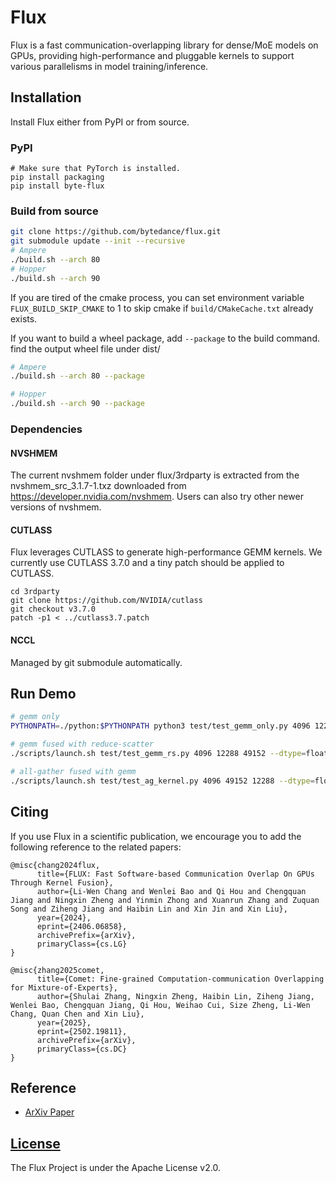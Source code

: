 # Flux

Flux is a fast communication-overlapping library for dense/MoE models on GPUs, providing high-performance and pluggable kernels to support various parallelisms in model training/inference.

## Installation
Install Flux either from PyPI or from source.

### PyPI

```
# Make sure that PyTorch is installed.
pip install packaging
pip install byte-flux
```

### Build from source
```bash
git clone https://github.com/bytedance/flux.git
git submodule update --init --recursive
# Ampere
./build.sh --arch 80 
# Hopper
./build.sh --arch 90 
```

If you are tired of the cmake process, you can set environment variable `FLUX_BUILD_SKIP_CMAKE` to 1 to skip cmake if `build/CMakeCache.txt` already exists.

If you want to build a wheel package, add `--package` to the build command. find the output wheel file under dist/

```bash
# Ampere
./build.sh --arch 80 --package

# Hopper
./build.sh --arch 90 --package
```

### Dependencies

#### NVSHMEM
The current nvshmem folder under flux/3rdparty is extracted from the nvshmem_src_3.1.7-1.txz downloaded from https://developer.nvidia.com/nvshmem. Users can also try other newer versions of nvshmem.

#### CUTLASS
Flux leverages CUTLASS to generate high-performance GEMM kernels. We currently use CUTLASS 3.7.0 and a tiny patch should be applied to CUTLASS.

```
cd 3rdparty
git clone https://github.com/NVIDIA/cutlass
git checkout v3.7.0
patch -p1 < ../cutlass3.7.patch
```

#### NCCL
Managed by git submodule automatically.


## Run Demo
```bash
# gemm only
PYTHONPATH=./python:$PYTHONPATH python3 test/test_gemm_only.py 4096 12288 6144 --dtype=float16

# gemm fused with reduce-scatter
./scripts/launch.sh test/test_gemm_rs.py 4096 12288 49152 --dtype=float16 --iters=10

# all-gather fused with gemm
./scripts/launch.sh test/test_ag_kernel.py 4096 49152 12288 --dtype=float16 --iters=10
```



## Citing

If you use Flux in a scientific publication, we encourage you to add the following reference
to the related papers:
```
@misc{chang2024flux,
      title={FLUX: Fast Software-based Communication Overlap On GPUs Through Kernel Fusion},
      author={Li-Wen Chang and Wenlei Bao and Qi Hou and Chengquan Jiang and Ningxin Zheng and Yinmin Zhong and Xuanrun Zhang and Zuquan Song and Ziheng Jiang and Haibin Lin and Xin Jin and Xin Liu},
      year={2024},
      eprint={2406.06858},
      archivePrefix={arXiv},
      primaryClass={cs.LG}
}

@misc{zhang2025comet,
      title={Comet: Fine-grained Computation-communication Overlapping for Mixture-of-Experts},
      author={Shulai Zhang, Ningxin Zheng, Haibin Lin, Ziheng Jiang, Wenlei Bao, Chengquan Jiang, Qi Hou, Weihao Cui, Size Zheng, Li-Wen Chang, Quan Chen and Xin Liu},
      year={2025},
      eprint={2502.19811},
      archivePrefix={arXiv},
      primaryClass={cs.DC}
}

```

## Reference

* [ArXiv Paper](http://arxiv.org/abs/2406.06858)

## [License](./LICENSE)

The Flux Project is under the Apache License v2.0.

